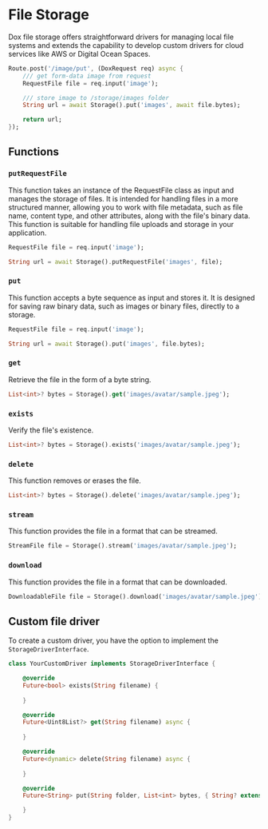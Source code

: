 # File Storage

Dox file storage offers straightforward drivers for managing local file systems and extends the capability to develop custom drivers for cloud services like AWS or Digital Ocean Spaces.

```dart
Route.post('/image/put', (DoxRequest req) async {
    /// get form-data image from request
    RequestFile file = req.input('image');

    /// store image to /storage/images folder
    String url = await Storage().put('images', await file.bytes);

    return url;
});
```

## Functions

### `putRequestFile`

This function takes an instance of the RequestFile class as input and manages the storage of files. It is intended for handling files in a more structured manner, allowing you to work with file metadata, such as file name, content type, and other attributes, along with the file's binary data. This function is suitable for handling file uploads and storage in your application.


```dart
RequestFile file = req.input('image');

String url = await Storage().putRequestFile('images', file);
```

### `put`

This function accepts a byte sequence as input and stores it. It is designed for saving raw binary data, such as images or binary files, directly to a storage.

```dart
RequestFile file = req.input('image');

String url = await Storage().put('images', file.bytes);
```

### `get`

Retrieve the file in the form of a byte string.

```dart
List<int>? bytes = Storage().get('images/avatar/sample.jpeg');
```

### `exists`

Verify the file's existence.

```dart
List<int>? bytes = Storage().exists('images/avatar/sample.jpeg');
```

### `delete`

This function removes or erases the file.

```dart
List<int>? bytes = Storage().delete('images/avatar/sample.jpeg');
```

### `stream`

This function provides the file in a format that can be streamed.

```dart
StreamFile file = Storage().stream('images/avatar/sample.jpeg');
```


### `download`

This function provides the file in a format that can be downloaded.

```dart
DownloadableFile file = Storage().download('images/avatar/sample.jpeg');
```

## Custom file driver

To create a custom driver, you have the option to implement the `StorageDriverInterface`.

```dart
class YourCustomDriver implements StorageDriverInterface {

    @override
    Future<bool> exists(String filename) {
        
    }

    @override
    Future<Uint8List?> get(String filename) async {
        
    }

    @override
    Future<dynamic> delete(String filename) async {
        
    }

    @override
    Future<String> put(String folder, List<int> bytes, { String? extension }) async {

    }
}
```